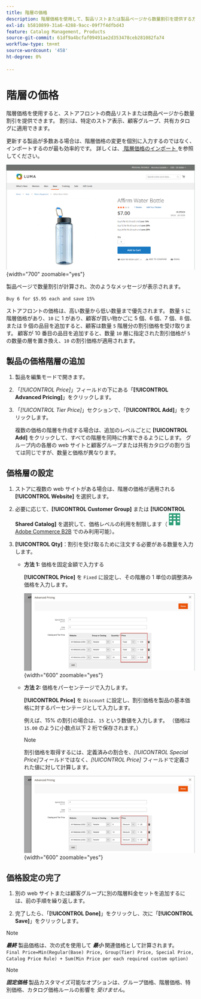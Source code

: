 ```yaml
---
title: 階層の価格
description: 階層価格を使用して、製品リストまたは製品ページから数量割引を提供する方法を説明します。
exl-id: b5810899-31a6-4288-9acc-09f7f4dfbd43
feature: Catalog Management, Products
source-git-commit: 61df9a4bcfaf09491ae2d353478ceb281082fa74
workflow-type: tm+mt
source-wordcount: '458'
ht-degree: 0%

---
```


# 階層の価格

階層価格を使用すると、ストアフロントの商品リストまたは商品ページから数量割引を提供できます。 割引は、特定のストア表示、顧客グループ、共有カタログに適用できます。

更新する製品が多数ある場合は、階層価格の変更を個別に入力するのではなく、インポートするのが最も効率的です。 詳しくは、[ 階層価格のインポート ](../systems/data-import-price-tier.md) を参照してください。

![ ストアフロント製品ページの階層価格 ](./assets/product-price-tier-storefront.png){width="700" zoomable="yes"}

製品ページで数量割引が計算され、次のようなメッセージが表示されます。

`Buy 6 for $5.95 each and save 15%`

ストアフロントの価格は、高い数量から低い数量まで優先されます。 数量 `5` に階層価格があり、`10` に 1 があり、顧客が買い物かごに 5 個、6 個、7 個、8 個、または 9 個の品目を追加すると、顧客は数量 `5` 階層分の割引価格を受け取ります。 顧客が 10 番目の品目を追加すると、数量 `10` 層に指定された割引価格が `5` の数量の層を置き換え、`10` の割引価格が適用されます。

## 製品の価格階層の追加

1. 製品を編集モードで開きます。

1. 「_[!UICONTROL Price]_」フィールドの下にある「**[!UICONTROL Advanced Pricing]**」をクリックします。

1. 「_[!UICONTROL Tier Price]_」セクションで、「**[!UICONTROL Add]**」をクリックします。

   複数の価格の階層を作成する場合は、追加のレベルごとに **[!UICONTROL Add]** をクリックして、すべての階層を同時に作業できるようにします。 グループ内の各層の web サイトと顧客グループまたは共有カタログの割り当ては同じですが、数量と価格が異なります。

## 価格層の設定

1. ストアに複数の web サイトがある場合は、階層の価格が適用される **[!UICONTROL Website]** を選択します。

1. 必要に応じて、**[!UICONTROL Customer Group]** または **[!UICONTROL Shared Catalog]** を選択して、価格レベルの利用を制限します（![Adobe Commerce B2B](../assets/b2b.svg) [Adobe Commerce B2B](./b2b/../introduction.md) でのみ利用可能）。

1. **[!UICONTROL Qty]**：割引を受け取るために注文する必要がある数量を入力します。

   - **方法 1:** 価格を固定金額で入力する

     **[!UICONTROL Price]** を `Fixed` に設定し、その階層の 1 単位の調整済み価格を入力します。

     ![ 固定金額としての階層価格 ](./assets/product-price-tier-fixed.png){width="600" zoomable="yes"}

   - **方法 2:** 価格をパーセンテージで入力します。

     **[!UICONTROL Price]** を `Discount` に設定し、割引価格を製品の基本価格に対するパーセンテージとして入力します。

     例えば、15% の割引の場合は、`15` という数値を入力します。 （価格は `15.00` のように小数点以下 2 桁で保存されます。）

     >[!NOTE]
     >
     >割引価格を取得するには、定義済みの割合を、_[!UICONTROL Special Price]_&#x200B;フィールドではなく、_[!UICONTROL Price]_ フィールドで定義された値に対して計算します。

     ![ 階層価格（割合） ](./assets/product-price-tier-discount.png){width="600" zoomable="yes"}

## 価格設定の完了

1. 別の web サイトまたは顧客グループに別の階層料金セットを追加するには、前の手順を繰り返します。

1. 完了したら、「**[!UICONTROL Done]**」をクリックし、次に「**[!UICONTROL Save]**」をクリックします。

>[!NOTE]
>
>**_最終_** 製品価格は、次の式を使用して **_最小_** 関連価格として計算されます。<br/>`Final Price=Min(Regular(Base) Price, Group(Tier) Price, Special Price, Catalog Price Rule) + Sum(Min Price per each required custom option)`

>[!NOTE]
>
>**_固定価格_** 製品カスタマイズ可能なオプションは、グループ価格、階層価格、特別価格、カタログ価格ルールの影響を _受けません_。
